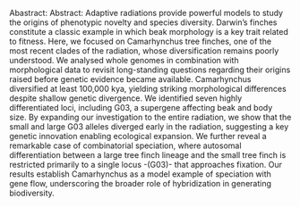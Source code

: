 Abastract: Abstract: Adaptive radiations provide powerful models to study the origins of phenotypic novelty and species diversity. Darwin’s finches constitute a classic example in which beak morphology is a key trait related to fitness. Here, we focused on Camarhynchus tree finches, one of the most recent clades of the radiation, whose diversification remains poorly understood. We analysed whole genomes in combination with morphological data to revisit long-standing questions regarding their origins raised before genetic evidence became available. Camarhynchus diversified at least 100,000 kya, yielding striking morphological differences despite shallow genetic divergence. We identified seven highly differentiated loci, including G03, a supergene affecting beak and body size. By expanding our investigation to the entire radiation, we show that the small and large G03 alleles diverged early in the radiation, suggesting a key genetic innovation enabling ecological expansion. We further reveal a remarkable case of combinatorial speciation, where autosomal differentiation between a large tree finch lineage and the small tree finch is restricted primarily to a single locus -(G03)- that approaches fixation. Our results establish Camarhynchus as a model example of speciation with gene flow, underscoring the broader role of hybridization in generating biodiversity.

